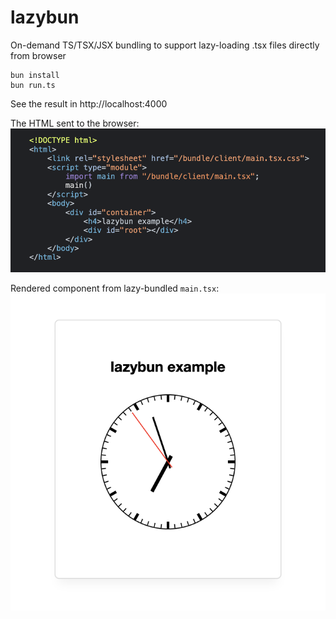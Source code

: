 # lazybun
On-demand TS/TSX/JSX bundling to support lazy-loading .tsx files directly from browser

```
bun install
bun run.ts
```

See the result in http://localhost:4000



The HTML sent to the browser:
![The HTML sent to the browser](docs/html.png)

Rendered component from lazy-bundled `main.tsx`:
![Component screenshot](docs/component.png)
